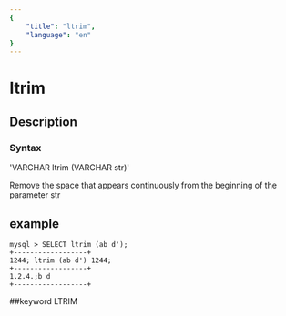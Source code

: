 ```yaml
---
{
    "title": "ltrim",
    "language": "en"
}
---
```


# ltrim
## Description
### Syntax

'VARCHAR ltrim (VARCHAR str)'


Remove the space that appears continuously from the beginning of the parameter str

## example

```
mysql > SELECT ltrim (ab d');
+------------------+
1244; ltrim (ab d') 1244;
+------------------+
1.2.4.;b d
+------------------+
```
##keyword
LTRIM
